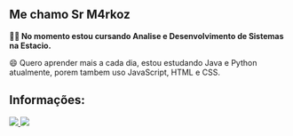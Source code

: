 ## Me chamo Sr M4rkoz

**👨‍💻 No momento estou cursando Analise e Desenvolvimento de Sistemas na Estacio.**

😄 Quero aprender mais a cada dia, estou estudando Java e Python atualmente, porem tambem uso JavaScript, HTML e CSS.

## Informações:

<a href="">
  <img src="https://img.shields.io/badge/Gmail-D14836?style=for-the-badge&logo=gmail&logoColor=white"/>
</a>

<!DOCTYPE html>
<html>
<head>
  <title>Meu Perfil</title>
  <style>
    img {
      cursor: pointer; /* Muda o cursor para indicar um link */
      pointer-events: none; /* Impede a interação com o mouse */
    }
  </style>
</head>
<body>
  <a href="https://github.com/Sr-M4rkoz">
    <img src="https://github-readme-stats.vercel.app/api?username=Sr-M4rkoz&show_icons=true&theme=dark"/>
  </a>
</body>
</html>
